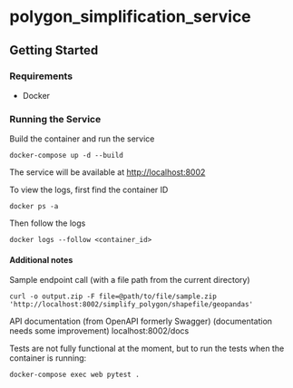 # polygon_simplification_service

## Getting Started

### Requirements
  - Docker

### Running the Service
Build the container and run the service

    docker-compose up -d --build

The service will be available at [http://localhost:8002](http://localhost:8002)

To view the logs, first find the container ID

    docker ps -a

Then follow the logs

    docker logs --follow <container_id>

#### Additional notes
Sample endpoint call (with a file path from the current directory)

    curl -o output.zip -F file=@path/to/file/sample.zip 'http://localhost:8002/simplify_polygon/shapefile/geopandas'

API documentation (from OpenAPI formerly Swagger) (documentation needs some improvement)
    localhost:8002/docs

Tests are not fully functional at the moment, but to run the tests when the container is running:

    docker-compose exec web pytest .
